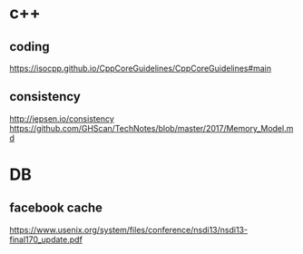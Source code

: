 # c++

## coding 

<https://isocpp.github.io/CppCoreGuidelines/CppCoreGuidelines#main>

## consistency

<http://jepsen.io/consistency>
<https://github.com/GHScan/TechNotes/blob/master/2017/Memory_Model.md>


# DB

## facebook cache

<https://www.usenix.org/system/files/conference/nsdi13/nsdi13-final170_update.pdf>
